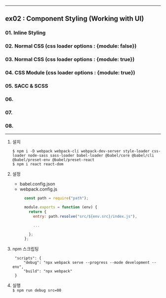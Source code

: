 ___
## ex02 : Component Styling (Working with UI)

### 01. Inline Styling
### 02. Normal CSS (css loader options : {module: false})
### 03. Normal CSS (css loader options : {module: true})
### 04. CSS Module (css loader options : {module: true})
### 05. SACC & SCSS
### 06. 
### 07. 
### 08. 

___

1. 설치
    ```shell
    $ npm i -D webpack webpack-cli webpack-dev-server style-loader css-loader node-sass sass-loader babel-loader @babel/core @babel/cli @babel/preset-env @babel/preset-react
    $ npm i react react-dom
    ```

2. 설정
   - babel.config.json
   - webpack.config.js
        ```js
          const path = require("path");

          module.exports = function (env) {
            return {
              entry: path.resolve("src/${env.src}/index.js"),

              ...

            };
          };
        ```

3. npm 스크립팅
   ```jsonc
    "scripts": {
        "debug": "npx webpack serve --progress --mode development --env",
        "build": "npx webpack"
    }
   ```

4. 실행  
   `$ npm run debug src=00`